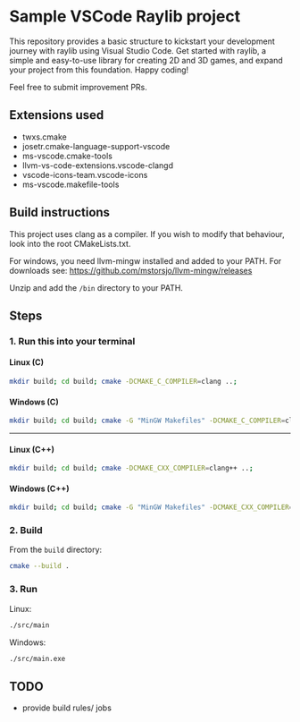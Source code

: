# Sample VSCode Raylib project

This repository provides a basic structure to kickstart your development journey with raylib using Visual Studio Code. Get started with raylib, a simple and easy-to-use library for creating 2D and 3D games, and expand your project from this foundation. Happy coding!

Feel free to submit improvement PRs.

## Extensions used

* twxs.cmake
* josetr.cmake-language-support-vscode
* ms-vscode.cmake-tools
* llvm-vs-code-extensions.vscode-clangd
* vscode-icons-team.vscode-icons
* ms-vscode.makefile-tools

## Build instructions

This project uses clang as a compiler. If you wish to modify that behaviour, look into the root CMakeLists.txt.

For windows, you need llvm-mingw installed and added to your PATH.
For downloads see: <https://github.com/mstorsjo/llvm-mingw/releases>

Unzip and add the `/bin` directory to your PATH.

## Steps

### 1. Run this into your terminal

#### Linux (C)

```sh
mkdir build; cd build; cmake -DCMAKE_C_COMPILER=clang ..;
```

#### Windows (C)

```sh
mkdir build; cd build; cmake -G "MinGW Makefiles" -DCMAKE_C_COMPILER=clang.exe ..
```

---

#### Linux (C++)

```sh
mkdir build; cd build; cmake -DCMAKE_CXX_COMPILER=clang++ ..;
```

#### Windows (C++)

```sh
mkdir build; cd build; cmake -G "MinGW Makefiles" -DCMAKE_CXX_COMPILER=clang++.exe ..
```

### 2. Build

From the `build` directory:

```sh
cmake --build .
```

### 3. Run

Linux:

```sh
./src/main
```

Windows:

```sh
./src/main.exe
```

## TODO

* provide build rules/ jobs
